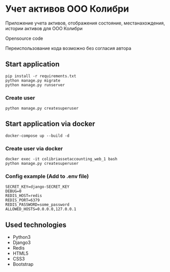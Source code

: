 # Учет активов ООО Колибри

Приложение учета активов, отображения состояние, местанахождения, истории активов для ООО Колибри

Opensource code

Переиспользование кода возможно без согласия автора

## Start application

```shell
pip install -r requirements.txt
python manage.py migrate
python manage.py runserver
```

### Create user

```shell
python manage.py createsuperuser
```

## Start application via docker

```shell
docker-compose up --build -d
```

### Create user via docker

```shell
docker exec -it colibriassetaccounting_web_1 bash
python manage.py createsuperuser
```

### Config example (Add to .env file)

```
SECRET_KEY=django-SECRET_KEY
DEBUG=0
REDIS_HOST=redis
REDIS_PORT=6379
REDIS_PASSWORD=some_password
ALLOWED_HOSTS=0.0.0.0,127.0.0.1
```

## Used technologies

- Python3
- Django3
- Redis
- HTML5
- CSS3
- Bootstrap
